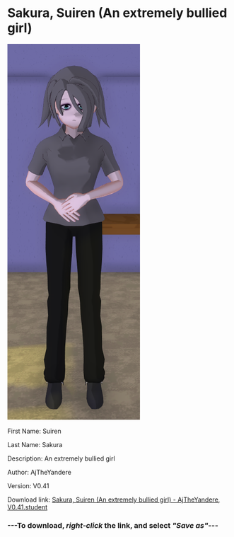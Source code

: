 # Sakura, Suiren (An extremely bullied girl)

<img src = "https://raw.githubusercontent.com/Arbiter1223/Daigaku-Gurashi-Custom-Students/master/Students/Files/Sakura%2C%20Suiren%20(An%20extremely%20bullied%20girl).png">

First Name: Suiren

Last Name: Sakura

Description: An extremely bullied girl

Author: AjTheYandere

Version: V0.41

Download link: <a href="https://raw.githubusercontent.com/Arbiter1223/Daigaku-Gurashi-Custom-Students/master/Students/Files/Sakura%2C%20Suiren%20(An%20extremely%20bullied%20girl)%20-%20AjTheYandere%2C%20V0.41.student">Sakura, Suiren (An extremely bullied girl) - AjTheYandere, V0.41.student</a>

### ---**To download, _right-click_ the link, and select _"Save as"_**---
